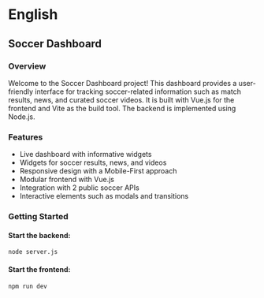 # English

## Soccer Dashboard

### Overview

Welcome to the Soccer Dashboard project! This dashboard provides a user-friendly interface for tracking soccer-related information such as match results, news, and curated soccer videos. It is built with Vue.js for the frontend and Vite as the build tool. The backend is implemented using Node.js.

### Features

- Live dashboard with informative widgets
- Widgets for soccer results, news, and videos
- Responsive design with a Mobile-First approach
- Modular frontend with Vue.js
- Integration with 2 public soccer APIs
- Interactive elements such as modals and transitions

### Getting Started

#### Start the backend:

    node server.js

#### Start the frontend:

    npm run dev
